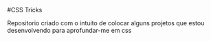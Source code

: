 #CSS Tricks

Repositorio criado com o intuito de colocar alguns projetos que estou desenvolvendo para aprofundar-me em css
